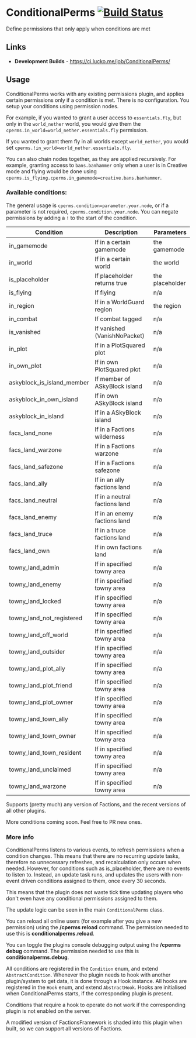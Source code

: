 # ConditionalPerms [![Build Status](https://ci.lucko.me/job/ConditionalPerms/badge/icon)](https://ci.lucko.me/job/ConditionalPerms/)
Define permissions that only apply when conditions are met

## Links
* **Development Builds** - <https://ci.lucko.me/job/ConditionalPerms/>

## Usage
ConditionalPerms works with any existing permissions plugin, and applies certain permissions only if a condition is met. There is no configuration. You setup your conditions using permission nodes.

For example, if you wanted to grant a user access to `essentials.fly`, but only in the `world_nether` world, you would give them the `cperms.in_world=world_nether.essentials.fly` permission.

If you wanted to grant them fly in all worlds except `world_nether`, you would set `cperms.!in_world=world_nether.essentials.fly`.

You can also chain nodes together, as they are applied recursively.
For example, granting access to `bans.banhammer` only when a user is in Creative mode and flying would be done using `cperms.is_flying.cperms.in_gamemode=creative.bans.banhammer`.

### Available conditions:
The general usage is `cperms.condition=parameter.your.node`, or if a parameter is not required, `cperms.condition.your.node`. You can negate permissions by adding a `!` to the start of the condition.

| Condition                   | Description                     | Parameters       |
|-----------------------------|---------------------------------|------------------|
| in_gamemode                 | If in a certain gamemode        | the gamemode     |
| in_world                    | If in a certain world           | the world        |
| is_placeholder              | If placeholder returns true     | the placeholder  |
| is_flying                   | If flying                       | n/a              |
| in_region                   | If in a WorldGuard region       | the region       |
| in_combat                   | If combat tagged                | n/a              |
| is_vanished                 | If vanished (VanishNoPacket)    | n/a              |
| in_plot                     | If in a PlotSquared plot        | n/a              |
| in_own_plot                 | If in own PlotSquared plot      | n/a              |
| askyblock_is_island_member  | If member of ASkyBlock island   | n/a              |
| askyblock_in_own_island     | If in own ASkyBlock island      | n/a              |
| askyblock_in_island         | If in a ASkyBlock island        | n/a              |
| facs_land_none              | If in a Factions wilderness     | n/a              |
| facs_land_warzone           | If in a Factions warzone        | n/a              |
| facs_land_safezone          | If in a Factions safezone       | n/a              |
| facs_land_ally              | If in an ally factions land     | n/a              |
| facs_land_neutral           | If in a neutral factions land   | n/a              |
| facs_land_enemy             | If in an enemy factions land    | n/a              |
| facs_land_truce             | If in a truce factions land     | n/a              |
| facs_land_own               | If in own factions land         | n/a              |
| towny_land_admin            | If in specified towny area      | n/a              |
| towny_land_enemy            | If in specified towny area      | n/a              |
| towny_land_locked           | If in specified towny area      | n/a              |
| towny_land_not_registered   | If in specified towny area      | n/a              |
| towny_land_off_world        | If in specified towny area      | n/a              |
| towny_land_outsider         | If in specified towny area      | n/a              |
| towny_land_plot_ally        | If in specified towny area      | n/a              |
| towny_land_plot_friend      | If in specified towny area      | n/a              |
| towny_land_plot_owner       | If in specified towny area      | n/a              |
| towny_land_town_ally        | If in specified towny area      | n/a              |
| towny_land_town_owner       | If in specified towny area      | n/a              |
| towny_land_town_resident    | If in specified towny area      | n/a              |
| towny_land_unclaimed        | If in specified towny area      | n/a              |
| towny_land_warzone          | If in specified towny area      | n/a              |


Supports (pretty much) any version of Factions, and the recent versions of all other plugins.

More conditions coming soon. Feel free to PR new ones.

### More info
ConditionalPerms listens to various events, to refresh permissions when a condition changes. This means that there are no recurring update tasks, therefore no unnecessary refreshes, and recalculation only occurs when needed. However, for conditions such as is_placeholder, there are no events to listen to. Instead, an update task runs, and updates the users with non-event driven conditions assigned to them, once every 30 seconds.

This means that the plugin does not waste tick time updating players who don't even have any conditional permissions assigned to them.

The update logic can be seen in the main `ConditionalPerms` class.

You can reload all online users (for example after you give a new permission) using the **/cperms reload** command. The permission needed to use this is **conditionalperms.reload**.

You can toggle the plugins console debugging output using the **/cperms debug** command. The permission needed to use this is **conditionalperms.debug**.

All conditions are registered in the `Condition` enum, and extend `AbstractCondition`. Whenever the plugin needs to hook with another plugin/system to get data, it is done through a Hook instance. All hooks are registered in the `Hook` enum, and extend `AbstractHook`. Hooks are initialised when ConditionalPerms starts, if the corresponding plugin is present.

Conditions that require a hook to operate do not work if the corresponding plugin is not enabled on the server.

A modified version of FactionsFramework is shaded into this plugin when built, so we can support all versions of Factions.
